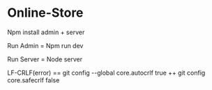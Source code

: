 # Online-Store

Npm install  admin + server 

Run Admin = Npm run dev

Run Server = Node server

LF-CRLF(error) == git config --global core.autocrlf true   ++  git config core.safecrlf false
